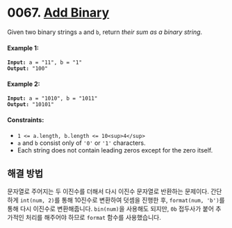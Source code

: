 # 0067. [Add Binary](https://leetcode.com/problems/add-binary/)

Given two binary strings `a` and `b`, return _their sum as a binary string_.

#### Example 1:

<pre><code><strong>Input:</strong> a = "11", b = "1"
<strong>Output:</strong> "100"</code></pre>

#### Example 2:

<pre><code><strong>Input:</strong> a = "1010", b = "1011"
<strong>Output:</strong> "10101"</code></pre>

#### Constraints:

- `1 <= a.length, b.length <= 10<sup>4</sup>`
- `a` and `b` consist only of `'0'` or `'1'` characters.
- Each string does not contain leading zeros except for the zero itself.

## 해결 방법

문자열로 주어지는 두 이진수를 더해서 다시 이진수 문자열로 반환하는 문제이다. 간단하게 `int(num, 2)`를 통해 10진수로 변환하여 덧셈을 진행한 후, `format(num, 'b')`를 통해 다시 이진수로 변환해줍니다. `bin(num)`을 사용해도 되지만, `0b` 접두사가 붙어 추가적인 처리를 해주어야 하므로 `format` 함수를 사용했습니다.
